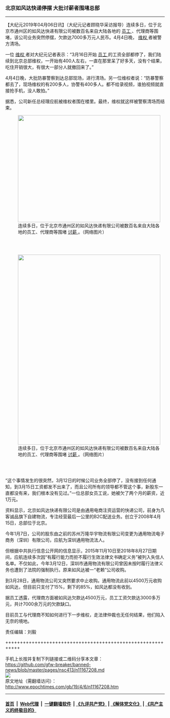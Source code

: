 ### 北京如风达快递停摆 大批讨薪者围堵总部
------------------------

<p>
 【大纪元2019年04月06日讯】（大纪元记者顾晓华采访报导）连续多日，位于北京市通州区的如风达快递有限公司被数百名来自大陆各地的
 <a href="http://www.epochtimes.com/gb/tag/%E5%91%98%E5%B7%A5.html">
  员工
 </a>
 、代理商等围堵，该公司业务突然停摆，欠款达7000多万元人民币。4月4日晚，
 <a href="http://www.epochtimes.com/gb/tag/%E7%BB%B4%E6%9D%83.html">
  维权
 </a>
 者被警方清场。
</p>
<p>
 一位
 <a href="http://www.epochtimes.com/gb/tag/%E7%BB%B4%E6%9D%83.html">
  维权
 </a>
 者对大纪元记者表示：“3月16日开始
 <a href="http://www.epochtimes.com/gb/tag/%E5%91%98%E5%B7%A5.html">
  员工
 </a>
 的工资全部都停了，我们陆续到北京总部维权，一开始有400人左右，一直在那里呆了好多天，没有个结果，吃住开销很大，有很大一部分人就撤回来了。”
</p>
<p>
 4月4日晚，大批防暴警察到达总部现场，进行清场。另一位维权者说：“防暴警察都去了，现场维权的有200多人，协警有400多人。都不给录视频，谁拍视频就直接抢手机，没人敢拍。”
</p>
<p>
 据悉，公司新任总经理应航被维权者围在楼里。最终，维权就这样被警察清场而结束。
</p>
<figure class="wp-caption aligncenter" id="attachment_11167246" style="width: 450px">
 <a href="http://i.epochtimes.com/assets/uploads/2019/04/3-4.jpg">
  <img alt="" class="size-medium wp-image-11167246" height="338" src="http://i.epochtimes.com/assets/uploads/2019/04/3-4-450x338.jpg" width="450"/>
 </a>
 <br/><figcaption class="wp-caption-text">
  连续多日，位于北京市通州区的如风达快递有限公司被数百名来自大陆各地的员工、代理商等围堵
  <a href="http://www.epochtimes.com/gb/tag/%E8%AE%A8%E8%96%AA.html">
   讨薪
  </a>
  。（网络图片）
 </figcaption><br/>
</figure><br/>
<figure class="wp-caption aligncenter" id="attachment_11167247" style="width: 450px">
 <a href="http://i.epochtimes.com/assets/uploads/2019/04/4-4.jpg">
  <img alt="" class="size-medium wp-image-11167247" height="600" src="http://i.epochtimes.com/assets/uploads/2019/04/4-4-450x600.jpg" width="450"/>
 </a>
 <br/><figcaption class="wp-caption-text">
  连续多日，位于北京市通州区的如风达快递有限公司被数百名来自大陆各地的员工、代理商等围堵
  <a href="http://www.epochtimes.com/gb/tag/%E8%AE%A8%E8%96%AA.html">
   讨薪
  </a>
  。（网络图片）
 </figcaption><br/>
</figure><br/>
<p>
 “这个事情发生的很突然，3月12日的时候公司业务全部停了，没有接到任何通知，到3月15日工资都发不出来了，而且公司所有的领导都不管这个事，新股东一直都没有来，我们根本没有见过。”一位总部女员工说，她被欠了两个月的薪资，近1万元。
</p>
<p>
 资料显示，北京如风达快递有限公司是由通用电商注资运营的快递公司，前身为凡客诚品旗下自建物流，专注经营最后一公里的B2C配送业务。创立于2008年4月15日，总部位于北京。
</p>
<p>
 今年1月7日，公司的股东由之前的苏州万隆华宇物流有限公司变更为通用物流电子商务（深圳）有限公司，应航为深圳通用物流法人。
</p>
<p>
 但根据中共执行信息公开网的信息显示，2015年11月10日至2018年8月27日期间，应航连续多次因“有履行能力而拒不履行生效法律文书确定义务”被列入失信人名单。不仅如此，今年3月12日，深圳市通用物流有限公司曾因未按时履行法律义务也遭到了法院的强制执行。原来如风达被一“老赖”公司收购。
</p>
<p>
 到3月28日，通用物流公司又突然要求中止收购。通用物流此前以4500万元收购如风达，但目前只支付了15%，剩下的85%，如风达都没有收到。
</p>
<p>
 据员工透露，代理商方面被如风达欠款达4500万元，员工工资欠款达3000多万元，共计7000余万元的欠款缺口。
</p>
<p>
 目前员工与代理商不知如何进行下一步维权，走法律仲裁也无任何结果，他们陷入无奈的境地。
</p>
<p>
 责任编辑：刘毅
</p>

+++++++++++++++++++++++++++++++++++++++++++++++++++++++++++<br/><br/>
手机上长按并复制下列链接或二维码分享本文章：<br/>
https://github.com/gfw-breaker/banned-news/blob/master/pages/nsc413/n11167208.md <br/>
<a href='https://github.com/gfw-breaker/banned-news/blob/master/pages/nsc413/n11167208.md'><img src='https://github.com/gfw-breaker/banned-news/blob/master/pages/nsc413/n11167208.md.png'/></a> <br/>
原文地址（需翻墙访问）：http://www.epochtimes.com/gb/19/4/6/n11167208.htm


------------------------
#### [首页](https://github.com/gfw-breaker/banned-news/blob/master/README.md) &nbsp;|&nbsp; [Web代理](https://github.com/labour-camp/helloworld) &nbsp;|&nbsp; [一键翻墙软件](https://github.com/gfw-breaker/nogfw/blob/master/README.md) &nbsp;| [《九评共产党》](https://github.com/gfw-breaker/9ping.md/blob/master/README.md#九评之一评共产党是什么) | [《解体党文化》](https://github.com/gfw-breaker/jtdwh.md/blob/master/README.md) | [《共产主义的终极目的》](https://github.com/gfw-breaker/gczydzjmd.md/blob/master/README.md)

